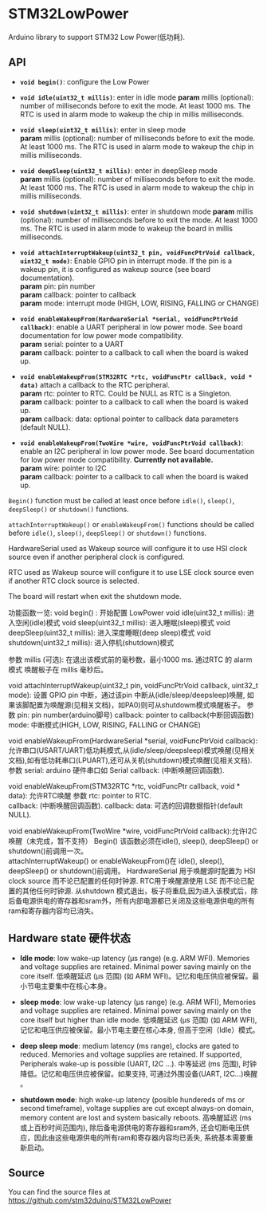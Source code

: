 # STM32LowPower
Arduino library to support STM32 Low Power(低功耗).

## API

* **`void begin()`**: configure the Low Power

* **`void idle(uint32_t millis)`**: enter in idle mode
**param** millis (optional): number of milliseconds before to exit the mode. At least 1000 ms. The RTC is used in alarm mode to wakeup the chip in millis milliseconds.

* **`void sleep(uint32_t millis)`**: enter in sleep mode  
**param** millis (optional): number of milliseconds before to exit the mode. At least 1000 ms. The RTC is used in alarm mode to wakeup the chip in millis milliseconds.

* **`void deepSleep(uint32_t millis)`**: enter in deepSleep mode  
**param** millis (optional): number of milliseconds before to exit the mode. At least 1000 ms. The RTC is used in alarm mode to wakeup the chip in millis milliseconds.

* **`void shutdown(uint32_t millis)`**: enter in shutdown mode
**param** millis (optional): number of milliseconds before to exit the mode. At least 1000 ms. The RTC is used in alarm mode to wakeup the board in millis milliseconds.

* **`void attachInterruptWakeup(uint32_t pin, voidFuncPtrVoid callback, uint32_t mode)`**: Enable GPIO pin in interrupt mode. If the pin is a wakeup pin, it is configured as wakeup source (see board documentation).  
**param** pin: pin number  
**param** callback: pointer to callback  
**param** mode: interrupt mode (HIGH, LOW, RISING, FALLING or CHANGE)  

* **`void enableWakeupFrom(HardwareSerial *serial, voidFuncPtrVoid callback)`**: enable a UART peripheral in low power mode. See board documentation for low power mode compatibility.  
**param** serial: pointer to a UART  
**param** callback: pointer to a callback to call when the board is waked up.  

* **`void enableWakeupFrom(STM32RTC *rtc, voidFuncPtr callback, void * data)`**
attach a callback to the RTC peripheral.  
**param** rtc: pointer to RTC. Could be NULL as RTC is a Singleton.  
**param** callback: pointer to a callback to call when the board is waked up.  
**param** callback: data: optional pointer to callback data parameters (default NULL).  

* **`void enableWakeupFrom(TwoWire *wire, voidFuncPtrVoid callback)`**:
enable an I2C peripheral in low power mode. See board documentation for low power mode compatibility. **Currently not available.**  
**param** wire: pointer to I2C  
**param** callback: pointer to a callback to call when the board is waked up.  


`Begin()` function must be called at least once before `idle()`, `sleep()`, `deepSleep()` or `shutdown()` functions.  

`attachInterruptWakeup()` or `enableWakeupFrom()` functions should be called before `idle()`, `sleep()`, `deepSleep()` or `shutdown()` functions.  

HardwareSerial used as Wakeup source will configure it to use HSI clock source even if another peripheral clock is configured.

RTC used as Wakeup source will configure it to use LSE clock source even if another RTC clock source is selected.

The board will restart when exit the shutdown mode.  

功能函数一览:
void begin() : 开始配置 LowPower
void idle(uint32_t millis): 进入空闲(idle)模式
void sleep(uint32_t millis): 进入睡眠(sleep)模式
void deepSleep(uint32_t millis): 进入深度睡眠(deep sleep)模式
void shutdown(uint32_t millis): 进入停机(shutdown)模式

参数 millis (可选): 在退出该模式前的毫秒数，最小1000 ms. 通过RTC 的 alarm 模式 唤醒板子在 millis 毫秒后。

void attachInterruptWakeup(uint32_t pin, voidFuncPtrVoid callback, uint32_t mode): 设置 GPIO pin 中断，通过该pin 中断从(idle/sleep/deepsleep)唤醒, 如果该脚配置为唤醒源(见相关文档)，如PA0)则可从shutdowm模式唤醒板子。
参数 pin: pin number(arduino脚号)
     callback: pointer to callback(中断回调函数)
     mode: 中断模式(HIGH, LOW, RISING, FALLING or CHANGE) 

void enableWakeupFrom(HardwareSerial *serial, voidFuncPtrVoid callback): 允许串口(USART/UART)低功耗模式,从(idle/sleep/deepsleep)模式唤醒(见相关文档),如有低功耗串口(LPUART),还可从关机(shutdown)模式唤醒(见相关文档).  
参数 serial: arduino 硬件串口如 Serial 
     callback: (中断唤醒回调函数).  

void enableWakeupFrom(STM32RTC *rtc, voidFuncPtr callback, void * data): 允许RTC唤醒
参数  rtc: pointer to RTC.  
      callback: (中断唤醒回调函数). 
      callback: data: 可选的回调数据指针(default NULL).  

void enableWakeupFrom(TwoWire *wire, voidFuncPtrVoid callback):允许I2C唤醒（未完成，暂不支持）
Begin() 该函数必须在idle(), sleep(), deepSleep() or shutdown()前调用一次。  
attachInterruptWakeup() or enableWakeupFrom()在 idle(), sleep(), deepSleep() or shutdown()前调用。
HardwareSerial 用于唤醒源时配置为 HSI clock source 而不论已配置的任何时钟源.
RTC用于唤醒源使用 LSE 而不论已配置的其他任何时钟源.
从shutdown 模式退出，板子将重启,因为进入该模式后，除后备电源供电的寄存器和sram外，所有内部电源都已关闭及这些电源供电的所有ram和寄存器内容均已消失。
  
## Hardware state 硬件状态

* **Idle mode**: low wake-up latency (µs range) (e.g. ARM WFI). Memories and
voltage supplies are retained. Minimal power saving mainly on the core itself.
低唤醒延迟 (µs 范围) (如 ARM WFI)。记忆和电压供应被保留。最小节电主要集中在核心本身。

* **sleep mode**: low wake-up latency (µs range) (e.g. ARM WFI), Memories and
voltage supplies are retained. Minimal power saving mainly on the core itself but
higher than idle mode.
低唤醒延迟 (µs 范围) (如 ARM WFI), 记忆和电压供应被保留。最小节电主要在核心本身, 但高于空闲（Idle）模式。

* **deep sleep mode**: medium latency (ms range), clocks are gated to reduced. Memories
and voltage supplies are retained. If supported, Peripherals wake-up is possible (UART, I2C ...).
中等延迟 (ms 范围), 时钟降低。记忆和电压供应被保留。如果支持, 可通过外围设备(UART, I2C...)唤醒 。

* **shutdown mode**: high wake-up latency (posible hundereds of ms or second
timeframe), voltage supplies are cut except always-on domain, memory content
are lost and system basically reboots.
高唤醒延迟 (ms 或上百秒时间范围内), 除后备电源供电的寄存器和sram外, 还会切断电压供应，因此由这些电源供电的所有ram和寄存器内容均已丢失, 系统基本需要重新启动。

## Source
You can find the source files at  
https://github.com/stm32duino/STM32LowPower
